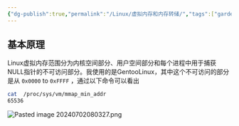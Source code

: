 ```yaml
---
{"dg-publish":true,"permalink":"/Linux/虚拟内存和内存转储/","tags":["gardenEntry"]}
---
```



## 基本原理
Linux虚拟内存范围分为内核空间部分、用户空间部分和每个进程中用于捕获NULL指针的不可访问部分。我使用的是GentooLinux，其中这个不可访问的部分是从 `0x0000` to `0xFFFF` ，通过以下命令可以看出
```bash
cat  /proc/sys/vm/mmap_min_addr
65536
```

![Pasted image 20240702080327.png](/img/user/Linux/assert/Pasted%20image%2020240702080327.png)